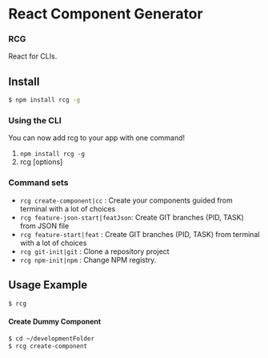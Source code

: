 # React Component Generator

### RCG

React for CLIs.

## Install

```sh
$ npm install rcg -g
```

### Using the CLI

You can now add rcg to your app with one command!

1.  `npm install rcg -g`
2.  rcg [options]

### Command sets

- `rcg create-component|cc` : Create your components guided from terminal with a lot of choices
- `rcg feature-json-start|featJson`: Create GIT branches (PID, TASK) from JSON file
- `rcg feature-start|feat` : Create GIT branches (PID, TASK) from terminal with a lot of choices
- `rcg git-init|git` : Clone a repository project 
- `rcg npm-init|npm` : Change NPM registry.

## Usage Example

```sh
$ rcg
```

#### Create Dummy Component

```sh
$ cd ~/developmentFolder
$ rcg create-component
```
